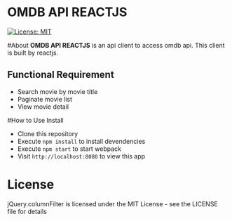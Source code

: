 # OMDB API REACTJS
[![License: MIT](https://img.shields.io/badge/License-MIT-blue.svg)](https://opensource.org/licenses/MIT)

#About
**OMDB API REACTJS** is an api client to access omdb api. This client is built by reactjs.

## Functional Requirement
- Search movie by movie title
- Paginate movie list
- View movie detail

#How  to Use Install
- Clone this repository
- Execute `npm install` to install devendencies
- Execute `npm start` to start webpack
- Visit `http://localhost:8080` to view this app

# License
jQuery.columnFilter is licensed under the MIT License - see the LICENSE file for details
